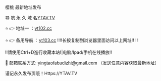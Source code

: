 樱桃 最新地址发布

导 航 永 久 域 名[YTAV.TV](https://yt102.cc:8888/?channel=boke1)

⭐️ 👉 地址一 ：[yt102.cc](https://yt102.cc:8888/?channel=boke1)

⭐️ 👉 备用导航 ：[yt103.cc](https://yt102.cc:8888/?channel=boke1)
‼️‼️长按复制到浏览器里面访问以上网址‼️ ‼️

‼️請使用Ctrl+D進行收藏本站!|电脑/Ipad/手机在线播放‼️

📧 邮箱联系方式: yingtaofabudizhi@gmail.com （发送任意内容获取最新地址）

谨记永久发布页哦！Https://YTAV.TV
